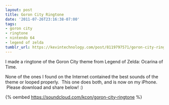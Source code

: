 ```yaml
---
layout: post
title: Goron City Ringtone
date: '2011-07-26T23:16:38-07:00'
tags:
- goron city
- ringtone
- nintendo 64
- legend of zelda
tumblr_url: https://kevintechnology.com/post/8119797571/goron-city-ringtone
---
```


I made a ringtone of the Goron City theme from Legend of Zelda: Ocarina of Time.  

None of the ones I found on the Internet contained the best sounds of the theme or looped properly.  This one does both, and is now on my iPhone.  Please download and share below! :)

 {% oembed https://soundcloud.com/kcon/goron-city-ringtone %}
